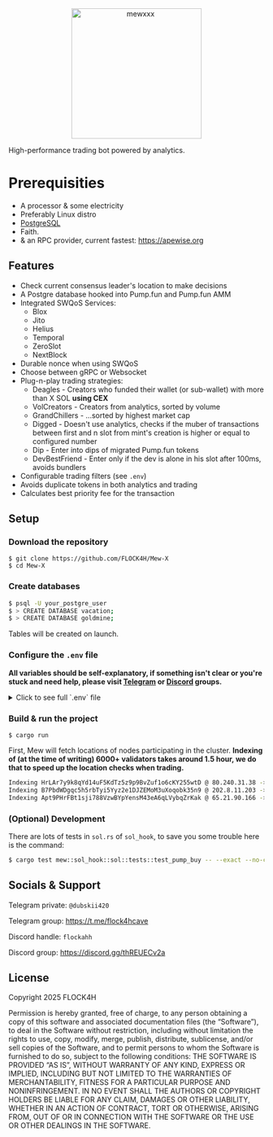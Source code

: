 <div align="center">
  <img width="256" height="256" alt="mewxxx" src="https://github.com/user-attachments/assets/be176357-2e7b-4b57-90d9-2d3720a0dde1" />
</div>

High-performance trading bot powered by analytics.

# Prerequisities

- A processor & some electricity
- Preferably Linux distro
- [PostgreSQL](https://www.postgresql.org/)
- Faith.
- & an RPC provider, current fastest: https://apewise.org

## Features

- Check current consensus leader's location to make decisions 
- A Postgre database hooked into Pump.fun and Pump.fun AMM
- Integrated SWQoS Services:
  - Blox
  - Jito
  - Helius
  - Temporal
  - ZeroSlot
  - NextBlock
- Durable nonce when using SWQoS
- Choose between gRPC or Websocket
- Plug-n-play trading strategies:
   - Deagles - Creators who funded their wallet (or sub-wallet) with more than X SOL **using CEX**
   - VolCreators - Creators from analytics, sorted by volume
   - GrandChillers - ...sorted by highest market cap
   - Digged - Doesn't use analytics, checks if the muber of transactions between first and n slot from mint's creation is higher or equal to configured number
   - Dip - Enter into dips of migrated Pump.fun tokens
   - DevBestFriend - Enter only if the dev is alone in his slot after 100ms, avoids bundlers
- Configurable trading filters (see `.env`)
- Avoids duplicate tokens in both analytics and trading
- Calculates best priority fee for the transaction

## Setup

### Download the repository

```
$ git clone https://github.com/FLOCK4H/Mew-X
$ cd Mew-X
```

### Create databases

```bash
$ psql -U your_postgre_user
$ > CREATE DATABASE vacation;
$ > CREATE DATABASE goldmine;
```

Tables will be created on launch.

### Configure the `.env` file

**All variables should be self-explanatory, if something isn't clear or you're stuck and need help, please visit [Telegram](https://t.me/flock4hcave) or [Discord](https://discord.gg/thREUECv2a) groups.**

<details>
  <summary>Click to see full `.env` file</summary>

```bash
PRIVATE_KEY="4knkrbw0238XXXXXXXXXXXXXXXXXXXXXXXXXXXXXXXXXXXXXXXXXXXXXXXXXXXXXXXXXXXXXXXXXXXXX"
RPC_URL="http://127.0.0.1:8899"
WS_URL="ws://127.0.0.1:8900"

USE_GRPC = false
GRPC_URL="http://127.0.0.1:10000"
GRPC_TOKEN=""
NONCE_ACCOUNT="" # Needed when using SWQoS in TX_STRAT below, otherwise an error happens (thread 'tokio-runtime-worker' panicked).

TX_STRAT = "swqos" # rpc | swqos; TIP: When you've got no keys to anything, no worries, you can still use Helius and Jito, just pass the swqos option.
NEXTBLOCK_KEY = ""
ZERO_SLOT_KEY = ""
TEMPORAL_KEY = ""
BLOX_KEY = ""
TIP_SOL = 0.001
PRIORITY_FEE_LVL = "high" # low | medium | high | turbo | max

BUY_AMOUNT_SOL = 0.0001
SLIPPAGE = 30
MAX_TOKENS_AT_ONCE = 1
USE_REGIONS = false
REGIONS = "Germany, Netherlands, United Kingdom"
MAX_LOSS = 10
TAKE_PROFIT = 0 # disabled
MIN_DEV_SOLD = 20_000_000 # min token amount bought by the dev at the start to consider exit-sell with him
MAX_NO_ACTIVITY_MS = 60000 # 60 seconds
MAX_NA_ON_START_MS = 5000 # 5 seconds

MODE = "trade" # sim || trade *dynamic, mutable while the program is running
DEAGLE_DEBUG = false # true || false
MIN_TRANSFER_SOL = 1.0 # Collect potential devs who fund their wallet with X sol from exchanges

ALGO_LIMIT = 100000 # Limit the number of tracked creators
ALGO_USE_DEAGLES = true # Deagles are creators that have funded their wallet (via exchange) with more than X sol in a single transfer
ALGO_MIN_DEAGLE_SOL = 1.0 # Filter out deagle creators by minimum amount they got to have

# VolCreators: Creators in the db sorted by volume
ALGO_USE_VOLCREATORS=false # true || false
ALGO_MIN_VOLUME = 10.0
ALGO_MIN_MINTS = 1
ALGO_MIN_BUYS = 200

# GrandChillers: Creators in the db sorted by highest market cap
ALGO_USE_GRAND_CHILLERS=false # true || false
ALGO_GC_MIN_HMC = 15000.0
ALGO_GC_MIN_BUYS = 50
ALGO_GC_MIN_MINTS = 2

# Creator's Holding Percentage - if creator owns more than LOWER or less than UPPER we skip
USE_CHP=true # true || false
CHP_LOWER = 0.09
CHP_UPPER = 0.21

# Txns in Zero - mimics above; number of txns in the slot where token was created
USE_TIZ=true # true || false
TIZ_LOWER = 3
TIZ_UPPER = 12

# Additional strat [Digged]: Avoid bundlers, but enter high tx count between n
ENABLE_ABS=false
ABS_MIN_BUYS=5
ABS_MIN_VOL=5 # in SOL
ABS_N=2

# Additional strat [Dip]: Trade on dips of migrated tokens
ENABLE_MTD=true
MTD_PCT=20
MTD_STABLE_TIME=10 # in seconds
MTD_MIN_MC=20 # in SOL
MTD_MAX_LOSS=15 # pct
MTD_TAKE_PROFIT=40 # pct

# Additional strat: Dev's best friend, avoid bundlers - enter if dev is alone
ENABLE_DBF=true
DBF_MAX_CHP=10
```

</details>

### Build & run the project

```
$ cargo run
```

First, Mew will fetch locations of nodes participating in the cluster. **Indexing of (at the time of writing) 6000+ validators takes around 1.5 hour, we do that to speed up the location checks when trading.**

```bash
Indexing HrLAr7y9k8qYd14uF5KdTz5z9p9BvZuf1o6cKY255wtD @ 80.240.31.38 -> ("Frankfurt", "Germany")
Indexing B7PbdWDgqc5h5rbTyi5Yyz2e1DJZEMoM3uXoqobk35n9 @ 202.8.11.203 -> ("Singapore", "Singapore")
Indexing Apt9PHrFBt1sji788VzwBYpYensM43eA6qLVybqZrKak @ 65.21.90.166 -> ("Helsinki", "Finland")
```

### (Optional) Development

There are lots of tests in `sol.rs` of `sol_hook`, to save you some trouble here is the command:

```bash
$ cargo test mew::sol_hook::sol::tests::test_pump_buy -- --exact --no-capture
```

## Socials & Support

Telegram private: `@dubskii420`

Telegram group: https://t.me/flock4hcave

Discord handle: `flockahh`

Discord group: https://discord.gg/thREUECv2a

## License

Copyright 2025 FLOCK4H

Permission is hereby granted, free of charge, to any person obtaining a copy of this software and associated documentation files (the “Software”), to deal in the Software without restriction, including without limitation the rights to use, copy, modify, merge, publish, distribute, sublicense, and/or sell copies of the Software, and to permit persons to whom the Software is furnished to do so, subject to the following conditions:
THE SOFTWARE IS PROVIDED “AS IS”, WITHOUT WARRANTY OF ANY KIND, EXPRESS OR IMPLIED, INCLUDING BUT NOT LIMITED TO THE WARRANTIES OF MERCHANTABILITY, FITNESS FOR A PARTICULAR PURPOSE AND NONINFRINGEMENT. IN NO EVENT SHALL THE AUTHORS OR COPYRIGHT HOLDERS BE LIABLE FOR ANY CLAIM, DAMAGES OR OTHER LIABILITY, WHETHER IN AN ACTION OF CONTRACT, TORT OR OTHERWISE, ARISING FROM, OUT OF OR IN CONNECTION WITH THE SOFTWARE OR THE USE OR OTHER DEALINGS IN THE SOFTWARE.
